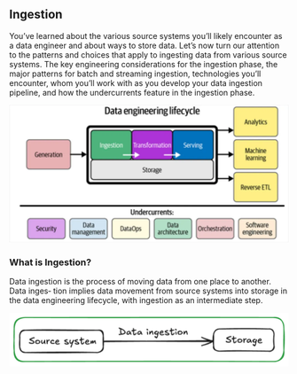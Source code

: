 ## Ingestion

You’ve learned about the various source systems you’ll likely encounter as a data engineer and about ways to store data. Let’s now turn our attention to the patterns and choices that apply to ingesting data from various source systems. The key engineering considerations for the ingestion phase, the major patterns for batch and streaming ingestion, technologies you’ll encounter, whom you’ll work with as you develop your data ingestion pipeline, and how the undercurrents feature in the ingestion phase.


![Data engineering lifecycle](/chap7/Data-ingestion-as-part-of-the-data-engineering-lifecycle-1024x504.webp)


### What is Ingestion?

Data ingestion is the process of moving data from one place to another. Data inges‐ tion implies data movement from source systems into storage in the data engineering lifecycle, with ingestion as an intermediate step.

![Data Source and Storage](/chap7/Untitled-2024-09-14-1236.png)